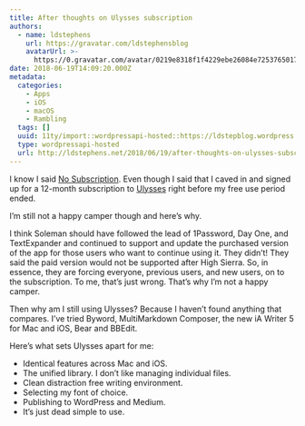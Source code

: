 ```yaml
---
title: After thoughts on Ulysses subscription
authors:
  - name: ldstephens
    url: https://gravatar.com/ldstephensblog
    avatarUrl: >-
      https://0.gravatar.com/avatar/0219e8318f1f4229ebe26084e7253765017f43ca0c631be37dc6d0b8ad6e40a4?s=96&d=identicon&r=G
date: 2018-06-19T14:09:20.000Z
metadata:
  categories:
    - Apps
    - iOS
    - macOS
    - Rambling
  tags: []
  uuid: 11ty/import::wordpressapi-hosted::https://ldstepblog.wordpress.com/?p=1465
  type: wordpressapi-hosted
  url: http://ldstephens.net/2018/06/19/after-thoughts-on-ulysses-subscription/
---
```

I know I said [No Subscription](https://ldstephens.net/2018/01/10/no-subscription/). Even though I said that I caved in and signed up for a 12-month subscription to [Ulysses](https://itunes.apple.com/us/app/ulysses/id1225570693?mt=12&uo=4&at=1000lude) right before my free use period ended.

I’m still not a happy camper though and here’s why.

I think Soleman should have followed the lead of 1Password, Day One, and TextExpander and continued to support and update the purchased version of the app for those users who want to continue using it. They didn’t! They said the paid version would not be supported after High Sierra. So, in essence, they are forcing everyone, previous users, and new users, on to the subscription. To me, that’s just wrong. That’s why I’m not a happy camper.

Then why am I still using Ulysses? Because I haven’t found anything that compares. I’ve tried Byword, MultiMarkdown Composer, the new iA Writer 5 for Mac and iOS, Bear and BBEdit.

Here’s what sets Ulysses apart for me:

-   Identical features across Mac and iOS.
-   The unified library. I don’t like managing individual files.
-   Clean distraction free writing environment.
-   Selecting my font of choice.
-   Publishing to WordPress and Medium.
-   It’s just dead simple to use.
